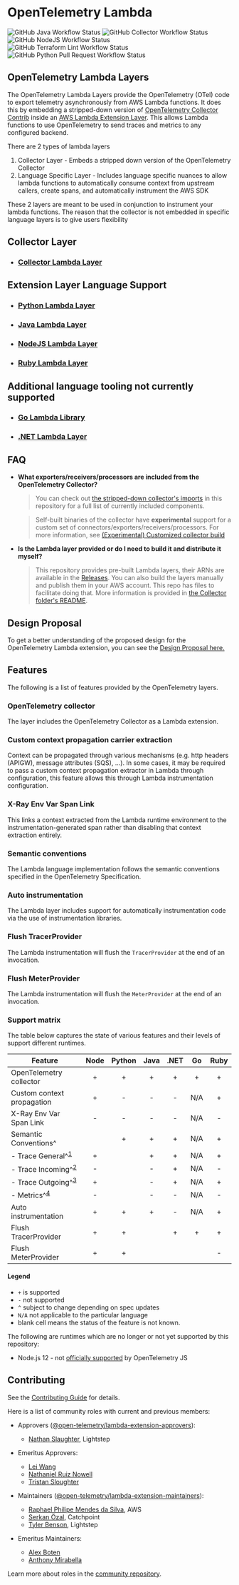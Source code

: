 # OpenTelemetry Lambda

![GitHub Java Workflow Status](https://img.shields.io/github/actions/workflow/status/open-telemetry/opentelemetry-lambda/ci-java.yml?branch%3Amain&label=CI%20%28Java%29&style=for-the-badge)
![GitHub Collector Workflow Status](https://img.shields.io/github/actions/workflow/status/open-telemetry/opentelemetry-lambda/ci-collector.yml?branch%3Amain&label=CI%20%28Collector%29&style=for-the-badge)
![GitHub NodeJS Workflow Status](https://img.shields.io/github/actions/workflow/status/open-telemetry/opentelemetry-lambda/ci-nodejs.yml?branch%3Amain&label=CI%20%28NodeJS%29&style=for-the-badge)
![GitHub Terraform Lint Workflow Status](https://img.shields.io/github/actions/workflow/status/open-telemetry/opentelemetry-lambda/ci-terraform.yml?branch%3Amain&label=CI%20%28Terraform%20Lint%29&style=for-the-badge)
![GitHub Python Pull Request Workflow Status](https://img.shields.io/github/actions/workflow/status/open-telemetry/opentelemetry-lambda/ci-python.yml?branch%3Amain&label=Pull%20Request%20%28Python%29&style=for-the-badge)

## OpenTelemetry Lambda Layers

The OpenTelemetry Lambda Layers provide the OpenTelemetry (OTel) code to export telemetry asynchronously from AWS Lambda functions. It does this by embedding a stripped-down version of [OpenTelemetry Collector Contrib](https://github.com/open-telemetry/opentelemetry-collector-contrib) inside an [AWS Lambda Extension Layer](https://aws.amazon.com/blogs/compute/introducing-aws-lambda-extensions-in-preview/). This allows Lambda functions to use OpenTelemetry to send traces and metrics to any configured backend.

There are 2 types of lambda layers
1. Collector Layer - Embeds a stripped down version of the OpenTelemetry Collector
2. Language Specific Layer - Includes language specific nuances to allow lambda functions to automatically consume context from upstream callers, create spans, and automatically instrument the AWS SDK

These 2 layers are meant to be used in conjunction to instrument your lambda functions. The reason that the collector is not embedded in specific language layers is to give users flexibility

## Collector Layer
* ### [Collector Lambda Layer](collector/README.md)

## Extension Layer Language Support
* ### [Python Lambda Layer](python/README.md)
* ### [Java Lambda Layer](java/README.md)
* ### [NodeJS Lambda Layer](nodejs/README.md)
* ### [Ruby Lambda Layer](ruby/README.md)

## Additional language tooling not currently supported
* ### [Go Lambda Library](go/README.md)
* ### [.NET Lambda Layer](dotnet/README.md)

## FAQ

* **What exporters/receivers/processors are included from the OpenTelemetry Collector?**
    > You can check out [the stripped-down collector's imports](https://github.com/open-telemetry/opentelemetry-lambda/blob/main/collector/lambdacomponents/default.go#L18) in this repository for a full list of currently included components.
  
    > Self-built binaries of the collector have **experimental** support for a custom set of connectors/exporters/receivers/processors. For more information, see [(Experimental) Customized collector build](./collector/README.md#experimental-customized-collector-build)
* **Is the Lambda layer provided or do I need to build it and distribute it myself?**
    > This repository provides pre-built Lambda layers, their ARNs are available in the [Releases](https://github.com/open-telemetry/opentelemetry-lambda/releases). You can also build the layers manually and publish them in your AWS account. This repo has files to facilitate doing that. More information is provided in [the Collector folder's README](collector/README.md).

## Design Proposal

To get a better understanding of the proposed design for the OpenTelemetry Lambda extension, you can see the [Design Proposal here.](docs/design_proposal.md)

## Features

The following is a list of features provided by the OpenTelemetry layers.

### OpenTelemetry collector

The layer includes the OpenTelemetry Collector as a Lambda extension.

### Custom context propagation carrier extraction

Context can be propagated through various mechanisms (e.g. http headers (APIGW), message attributes (SQS), ...). In some cases, it may be required to pass a custom context propagation extractor in Lambda through configuration, this feature allows this through Lambda instrumentation configuration.

### X-Ray Env Var Span Link

This links a context extracted from the Lambda runtime environment to the instrumentation-generated span rather than disabling that context extraction entirely.

### Semantic conventions

The Lambda language implementation follows the semantic conventions specified in the OpenTelemetry Specification.

### Auto instrumentation

The Lambda layer includes support for automatically instrumentation code via the use of instrumentation libraries.

### Flush TracerProvider

The Lambda instrumentation will flush the `TracerProvider` at the end of an invocation.

### Flush MeterProvider

The Lambda instrumentation will flush the `MeterProvider` at the end of an invocation.

### Support matrix

The table below captures the state of various features and their levels of support different runtimes.

| Feature                    | Node | Python | Java | .NET | Go   | Ruby |
| -------------------------- | :--: | :----: | :--: | :--: | :--: | :--: |
| OpenTelemetry collector    |  +   |  +     |  +   |  +   |  +   |  +   |
| Custom context propagation |  +   |  -     |  -   |  -   | N/A  |  +   |
| X-Ray Env Var Span Link    |  -   |  -     |  -   |  -   | N/A  |  -   |
| Semantic Conventions^      |      |  +     |  +   |  +   | N/A  |  +   |
| - Trace General^<sup>[1]</sup>           |  +   |        |  +   |  +   | N/A  |   +  |
| - Trace Incoming^<sup>[2]</sup>          |  -   |        |  -   |  +   | N/A  |   -  |
| - Trace Outgoing^<sup>[3]</sup>          |  +   |        |  -   |  +   | N/A  |   +  |
| - Metrics^<sup>[4]</sup>                 |  -   |        |  -   |  -   | N/A  |   -  |
| Auto instrumentation       |  +   |   +    |  +   |  -   | N/A  |   +  |
| Flush TracerProvider       |  +   |   +    |      |  +   |  +   |   +  |
| Flush MeterProvider        |  +   |   +    |      |      |      |   -  |

#### Legend

* `+` is supported
* `-` not supported
* `^` subject to change depending on spec updates
* `N/A` not applicable to the particular language
* blank cell means the status of the feature is not known.

The following are runtimes which are no longer or not yet supported by this repository:

* Node.js 12 - not [officially supported](https://github.com/open-telemetry/opentelemetry-js#supported-runtimes) by OpenTelemetry JS

[1]: https://github.com/open-telemetry/semantic-conventions/blob/main/docs/faas/faas-spans.md#general-attributes
[2]: https://github.com/open-telemetry/semantic-conventions/blob/main/docs/faas/faas-spans.md#incoming-invocations
[3]: https://github.com/open-telemetry/semantic-conventions/blob/main/docs/faas/faas-spans.md#outgoing-invocations
[4]: https://github.com/open-telemetry/semantic-conventions/blob/main/docs/faas/faas-metrics.md

## Contributing

See the [Contributing Guide](CONTRIBUTING.md) for details.

Here is a list of community roles with current and previous members:

- Approvers ([@open-telemetry/lambda-extension-approvers](https://github.com/orgs/open-telemetry/teams/lambda-extension-approvers)):

  - [Nathan Slaughter](https://github.com/nslaughter), Lightstep

- Emeritus Approvers:

  - [Lei Wang](https://github.com/wangzlei)
  - [Nathaniel Ruiz Nowell](https://github.com/NathanielRN)
  - [Tristan Sloughter](https://github.com/tsloughter)

- Maintainers ([@open-telemetry/lambda-extension-maintainers](https://github.com/orgs/open-telemetry/teams/lambda-extension-maintainers)):

  - [Raphael Philipe Mendes da Silva](https://github.com/rapphil), AWS
  - [Serkan Özal](https://github.com/serkan-ozal), Catchpoint
  - [Tyler Benson](https://github.com/tylerbenson), Lightstep

- Emeritus Maintainers:

  - [Alex Boten](https://github.com/codeboten)
  - [Anthony Mirabella](https://github.com/Aneurysm9)

Learn more about roles in the [community repository](https://github.com/open-telemetry/community/blob/main/community-membership.md).
